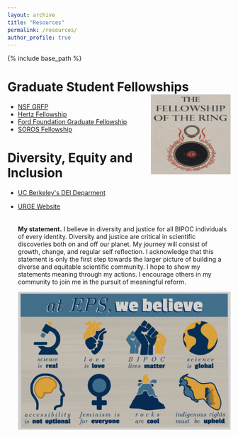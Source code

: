 ```yaml
---
layout: archive
title: "Resources"
permalink: /resources/
author_profile: true
---
```


{% include base_path %}

Graduate Student Fellowships <img align="right" width="180" height="180" src="/images/fellowship-ring.jpg">
======
* [NSF GRFP](https://www.nsfgrfp.org)
* [Hertz Fellowship](https://www.hertzfoundation.org)
* [Ford Foundation Graduate Fellowship](https://www.fordfoundation.org)
* [SOROS Fellowship](https://www.pdsoros.org)
&nbsp;
&nbsp;
&nbsp;
&nbsp;

Diversity, Equity and Inclusion
======
* [UC Berkeley's DEI Deparment](https://diversity.berkeley.edu)
* [URGE Website](https://urgeoscience.org/recordings/) \
\
\
**My statement.** I believe in diversity and justice for all BIPOC individuals of every identity. Diversity and justice are critical in scientific discoveries both on and off our planet. My journey will consist of growth, change, and regular self reflection. I acknowledge that this statement is only the first step towards the larger picture of building a diverse and equitable scientific community. I hope to show my statements meaning through my actions. I encourage others in my community to join me in the pursuit of meaningful reform.

   [![Alt text](../files/diversity.png)](https://www.youtube.com/watch?v=JHLAf1rFF_Y)



